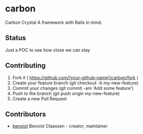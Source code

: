 # carbon

Carbon Crystal
A framework with Rails in mind.

## Status

Just a POC to see how close we can stay

## Contributing

1. Fork it ( https://github.com/[your-github-name]/carbon/fork )
2. Create your feature branch (git checkout -b my-new-feature)
3. Commit your changes (git commit -am 'Add some feature')
4. Push to the branch (git push origin my-new-feature)
5. Create a new Pull Request

## Contributors

- [benoist](https://github.com/benoist]) Benoist Claassen - creator, maintainer
